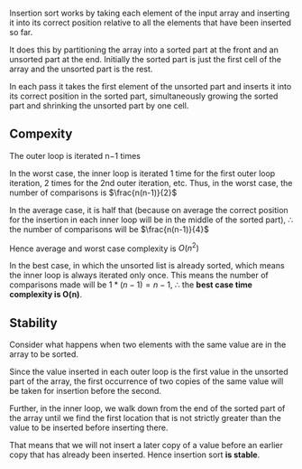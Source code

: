 Insertion sort works by taking each element of the input array and inserting it into its correct position relative to all the elements that have been inserted so far.  

It does this by partitioning the array into a sorted part at the front and an unsorted part at the end. Initially the sorted part is just the first cell of the array and the unsorted part is the rest.  

In each pass it takes the first element of the unsorted part and inserts it into its correct position in the sorted part, simultaneously growing the sorted part and shrinking the unsorted part by one cell.

## Compexity
The outer loop is iterated n−1 times 

In the worst case, the inner loop is iterated 1 time for the first outer loop iteration, 2 times for the 2nd outer iteration, etc. Thus, in the worst case, the number of comparisons is $\frac{n(n-1)}{2}$

In the average case, it is half that (because on average the correct position for the insertion in each inner loop will be in the middle of the sorted part), $\therefore$ the number of comparisons will be $\frac{n(n-1)}{4}$

Hence average and worst case complexity is $O(n^2)$

In the best case, in which the unsorted list is already sorted, which means the inner loop is always iterated only once. This means the number of comparisons made will be $1*(n-1) = n-1$, $\therefore$ the **best case time complexity is O(n)**.


## Stability
Consider what happens when two elements with the same value are in the array to be sorted.  

Since the value inserted in each outer loop is the first value in the unsorted part of the array, the first occurrence of two copies of the same value will be taken for insertion before the second.  

Further, in the inner loop, we walk down from the end of the sorted part of the array until we find the first location that is not strictly greater than the value to be inserted before inserting there.  

That means that we will not insert a later copy of a value before an earlier copy that has already been inserted. Hence insertion sort **is stable**.